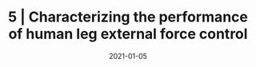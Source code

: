 ---
title: "5 | Characterizing the performance of human leg external force control"
collection: publications
permalink: /publication/P5-2021-ForceControl
date: 2021-01-05
venue: 'Engineering'
paperurl: 'https://www.biorxiv.org/content/10.1101/2021.08.09.455741v1'
link: 'https://www.biorxiv.org/content/10.1101/2021.08.09.455741v1'
github: 'https://github.com/pkudzia/Paper-LegExternalForceControl'
citation: '<b>Kudzia P.</b>, Robinovitch S. Donelan M. Characterizing the performance of human leg external force control (PrePrint: bioRxiv | in review). <b>2021</b>'
---